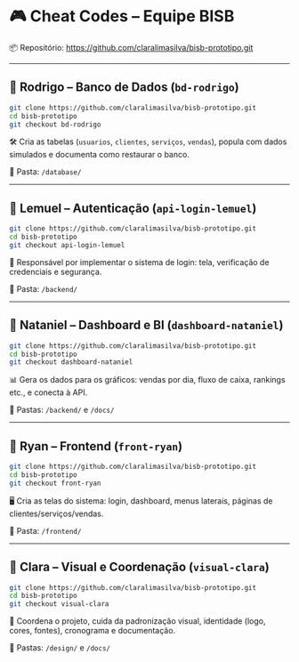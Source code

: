 # 🎮 Cheat Codes – Equipe BISB

📦 Repositório: https://github.com/claralimasilva/bisb-prototipo.git

---

## 🔹 Rodrigo – Banco de Dados (`bd-rodrigo`)

```bash
git clone https://github.com/claralimasilva/bisb-prototipo.git
cd bisb-prototipo
git checkout bd-rodrigo
```

🛠️ Cria as tabelas (`usuarios`, `clientes`, `serviços`, `vendas`), popula com dados simulados e documenta como restaurar o banco.

📁 Pasta: `/database/`

---

## 🔹 Lemuel – Autenticação (`api-login-lemuel`)

```bash
git clone https://github.com/claralimasilva/bisb-prototipo.git
cd bisb-prototipo
git checkout api-login-lemuel
```

🔐 Responsável por implementar o sistema de login: tela, verificação de credenciais e segurança.

📁 Pasta: `/backend/`

---

## 🔹 Nataniel – Dashboard e BI (`dashboard-nataniel`)

```bash
git clone https://github.com/claralimasilva/bisb-prototipo.git
cd bisb-prototipo
git checkout dashboard-nataniel
```

📊 Gera os dados para os gráficos: vendas por dia, fluxo de caixa, rankings etc., e conecta à API.

📁 Pastas: `/backend/` e `/docs/`

---

## 🔹 Ryan – Frontend (`front-ryan`)

```bash
git clone https://github.com/claralimasilva/bisb-prototipo.git
cd bisb-prototipo
git checkout front-ryan
```

🖥️ Cria as telas do sistema: login, dashboard, menus laterais, páginas de clientes/serviços/vendas.

📁 Pasta: `/frontend/`

---

## 🔹 Clara – Visual e Coordenação (`visual-clara`)

```bash
git clone https://github.com/claralimasilva/bisb-prototipo.git
cd bisb-prototipo
git checkout visual-clara
```

🎨 Coordena o projeto, cuida da padronização visual, identidade (logo, cores, fontes), cronograma e documentação.

📁 Pastas: `/design/` e `/docs/`
